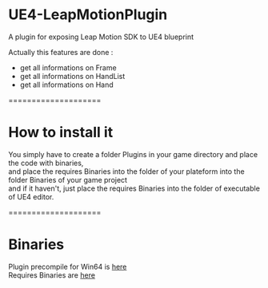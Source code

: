 UE4-LeapMotionPlugin
====================

A plugin for exposing Leap Motion SDK to UE4 blueprint

Actually this features are done :
<ul>
<li>get all informations on Frame</li>
<li>get all informations on HandList</li>
<li>get all informations on Hand</li>
</ul>
====================

How to install it
====================

You simply have to create a folder Plugins in your game directory and place the code with binaries,<br/>
and place the requires Binaries into the folder of your plateform into the folder Binaries of your game project<br/>
and if it haven't, just place the requires Binaries into the folder of executable of UE4 editor.<br/>

====================

Binaries
====================

Plugin precompile for Win64 is <a href="http://www.marc-wieser.fr/UE4Editor-LeapMotion.rar">here</a><br/>
Requires Binaries are <a href="http://www.marc-wieser.fr/Requires_plugin_Leap_Motion_UE4.rar">here</a><br/>

